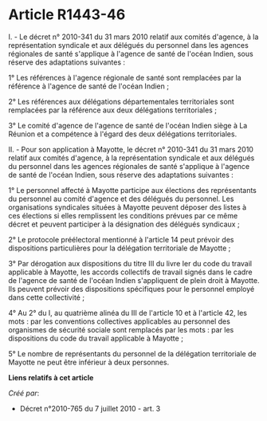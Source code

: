 # Article R1443-46

I. - Le décret n° 2010-341 du 31 mars 2010 relatif aux comités d'agence, à la représentation syndicale et aux délégués du
personnel dans les agences régionales de santé s'applique à l'agence de santé de l'océan Indien, sous réserve des adaptations
suivantes : 

1° Les références à l'agence régionale de santé sont remplacées par la référence à l'agence de santé de l'océan Indien ; 

2° Les références aux délégations départementales territoriales sont remplacées par la référence aux deux délégations
territoriales ; 

3° Le comité d'agence de l'agence de santé de l'océan Indien siège à La Réunion et a compétence à l'égard des deux
délégations territoriales. 

II. - Pour son application à Mayotte, le décret n° 2010-341 du 31 mars 2010 relatif aux comités d'agence, à la représentation
syndicale et aux délégués du personnel dans les agences régionales de santé s'applique à l'agence de santé de l'océan Indien,
sous réserve des adaptations suivantes : 

1° Le personnel affecté à Mayotte participe aux élections des représentants du personnel au comité d'agence et des délégués
du personnel. Les organisations syndicales situées à Mayotte peuvent déposer des listes à ces élections si elles remplissent
les conditions prévues par ce même décret et peuvent participer à la désignation des délégués syndicaux ; 

2° Le protocole préélectoral mentionné à l'article 14 peut prévoir des dispositions particulières pour la délégation
territoriale de Mayotte ; 

3° Par dérogation aux dispositions du titre III du livre Ier du code du travail applicable à Mayotte, les accords collectifs
de travail signés dans le cadre de l'agence de santé de l'océan Indien s'appliquent de plein droit à Mayotte. Ils peuvent
prévoir des dispositions spécifiques pour le personnel employé dans cette collectivité ; 

4° Au 2° du I, au quatrième alinéa du III de l'article 10 et à l'article 42, les mots :  par les conventions collectives
applicables au personnel des organismes de sécurité sociale  sont remplacés par les mots :  par les dispositions du code du
travail applicable à Mayotte  ; 

5° Le nombre de représentants du personnel de la délégation territoriale de Mayotte ne peut être inférieur à deux personnes.

**Liens relatifs à cet article**

_Créé par_:

  - Décret n°2010-765 du 7 juillet 2010 - art. 3
